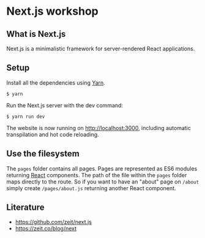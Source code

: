 # Next.js workshop

## What is Next.js

Next.js is a minimalistic framework for server-rendered React applications.

## Setup

Install all the dependencies using [Yarn](https://yarnpkg.com/).

```
$ yarn
```

Run the Next.js server with the dev command:

```
$ yarn run dev
```

The website is now running on <http://localhost:3000>, including automatic
transpilation and hot code reloading.

## Use the filesystem

The `pages` folder contains all pages. Pages are represented as ES6 modules
returning [React](https://facebook.github.io/react/) components. The path of
the file within the `pages` folder maps directly to the route. So if you want
to have an "about" page on `/about` simply create `/pages/about.js` returning
another React component.

## Literature

* <https://github.com/zeit/next.js>
* <https://zeit.co/blog/next>
